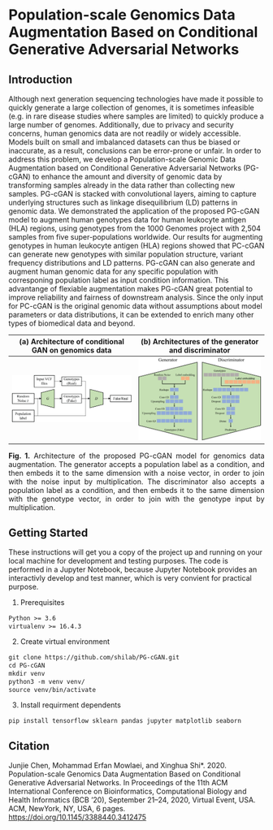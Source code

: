 # Population-scale Genomics Data Augmentation Based on Conditional Generative Adversarial Networks  

## Introduction
Although next generation sequencing technologies have made it possible to quickly generate a large collection of genomes, it is sometimes infeasible (e.g. in rare disease studies where samples are limited) to quickly produce a large number of genomes. Additionally, due to privacy and security concerns, human genomics data are not readily or widely accessible. Models built on small and imbalanced datasets can thus be biased or inaccurate, as a result, conclusions can be error-prone or unfair. In order to address this problem, we develop a Population-scale Genomic Data Augmentation based on Conditional Generative Adversarial Networks (PG-cGAN) to enhance the amount and diversity of genomic data by transforming samples already in the data rather than collecting new samples. PG-cGAN is stacked with convolutional layers, aiming to capture underlying structures such as linkage disequilibrium (LD) patterns in genomic data. We demonstrated the application of the proposed PG-cGAN model to augment human genotypes data for human leukocyte antigen (HLA) regions, using genotypes from the 1000 Genomes project with 2,504 samples from five super-populations worldwide. Our results for augmenting genotypes in human leukocyte antigen (HLA) regions showed that PC-cGAN can generate new genotypes with similar population structure, variant frequency distributions and LD patterns. PG-cGAN can also generate and augment human genomic data for any specific population with corresponing population label as input condition information. This advantange of flexiable augmentation makes PG-cGAN great potential to improve reliability and fairness of downstream analysis. Since the only input for PC-cGAN is the original genomic data without assumptions about model parameters or data distributions, it can be extended to enrich many other types of biomedical data and beyond. 

(a) Architecture of conditional GAN on genomics data  |  (b) Architectures of the generator and discriminator
:-------------------------:|:-------------------------:  
![](img/cGAN.png)         |  ![](img/G_D.png)  

<p align="justify"> <strong>Fig. 1.</strong> Architecture of the proposed PG-cGAN model for genomics data augmentation. 
The generator accepts a population label as a condition, and then embeds it to the same dimension with a noise vector, in order to join with the noise input by multiplication. The discriminator also accepts a population label as a condition, and then embeds it to the same dimension with the genotype vector, in order to join with the genotype input by multiplication. </p>

## Getting Started
These instructions will get you a copy of the project up and running on your local machine for development and testing purposes. The code is performed in a Jupyter Notebook, because Jupyter Notebook provides an interactivly develop and test manner, which is very convient for practical purpose. 

1. Prerequisites
```
Python >= 3.6 
virtualenv >= 16.4.3
```
2. Create virtual environment
```
git clone https://github.com/shilab/PG-cGAN.git
cd PG-cGAN
mkdir venv
python3 -m venv venv/
source venv/bin/activate
```
3. Install requirment dependents
```
pip install tensorflow sklearn pandas jupyter matplotlib seaborn
```

## Citation  
Junjie Chen, Mohammad Erfan Mowlaei, and Xinghua Shi*. 2020. Population-scale Genomics Data Augmentation Based on Conditional Generative Adversarial Networks. In Proceedings of the 11th ACM International Conference on Bioinformatics, Computational Biology and Health Informatics (BCB ’20), September 21–24, 2020, Virtual Event, USA. ACM, NewYork, NY, USA, 6 pages. https://doi.org/10.1145/3388440.3412475
